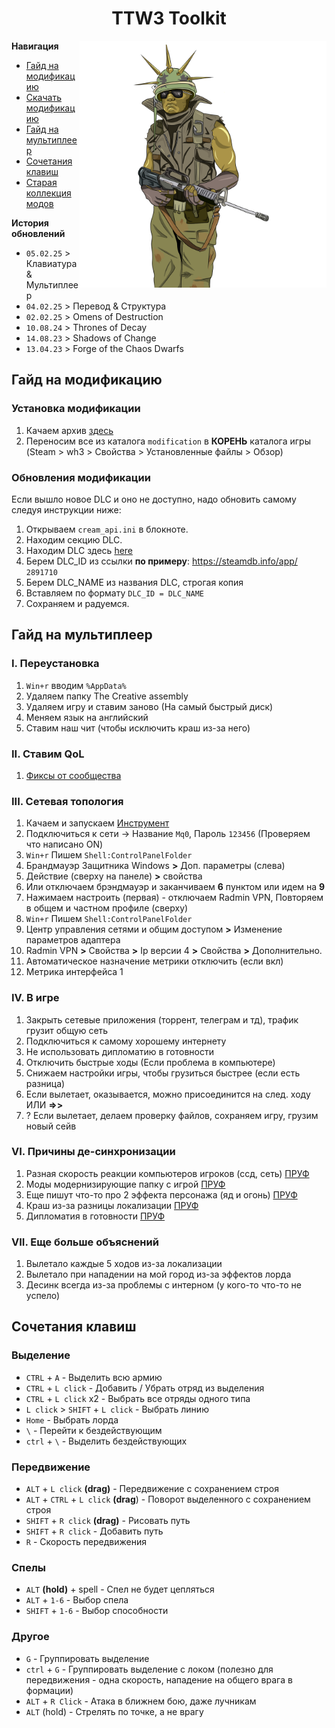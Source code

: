 <h1 align="center">TTW3 Toolkit</h1>

<img align="right" width="395" src="./assets/rl.png">

**Навигация**

- [Гайд на модификацию](#гайд-на-модификацию)
- [Скачать модификацию](https://github.com/sashapop10/ttw3/archive/refs/heads/main.zip)
- [Гайд на мультиплеер](#гайд-на-мультиплеер)
- [Сочетания клавиш](#сочетания-клавиш)
- [Старая коллекция модов](https://steamcommunity.com/sharedfiles/filedetails/?id=2947823975)

**История обновлений**

- `05.02.25` > Клавиатура & Мультиплеер
- `04.02.25` > Перевод & Структура
- `02.02.25` > Omens of Destruction
- `10.08.24` > Thrones of Decay
- `14.08.23` > Shadows of Change
- `13.04.23` > Forge of the Chaos Dwarfs

## Гайд на модификацию

### Установка модификации

1. Качаем архив [здесь](https://github.com/shuritch/ttw3/archive/refs/heads/main.zip)
2. Переносим все из каталога `modification` в **КОРЕНЬ** каталога игры (Steam > wh3 > Свойства > Установленные файлы > Обзор)

### Обновления модификации

Если вышло новое DLC и оно не доступно, надо обновить самому следуя инструкции ниже:

1. Открываем `cream_api.ini` в блокноте.
2. Находим секцию DLC.
3. Находим DLC здесь [here](https://steamdb.info/search/?a=all&q=total+war%3A+warhammer+3)
4. Берем DLC_ID из ссылки **по примеру**: https://steamdb.info/app/ `2891710`
5. Берем DLC_NAME из названия DLC, строгая копия
6. Вставляем по формату `DLC_ID = DLC_NAME`
7. Сохраняем и радуемся.

## Гайд на мультиплеер

### I. Переустановка

1. `Win+r` вводим `%AppData%`
2. Удаляем папку The Creative assembly
3. Удаляем игру и ставим заново (На самый быстрый диск)
4. Меняем язык на английский
5. Ставим наш чит (чтобы исключить краш из-за него)

### II. Ставим QoL

1. [Фиксы от сообщества](https://steamcommunity.com/sharedfiles/filedetails/?id=2856936614&searchtext=+community+bug+fux+mod+)

### III. Сетевая топология

1. Качаем и запускаем [Инструмент](https://www.radmin-vpn.com/ru/)
2. Подключиться к сети -> Название `Mq0`, Пароль `123456` (Проверяем что написано ON)
3. `Win+r` Пишем `Shell:ControlPanelFolder`
4. Брандмауэр Защитника Windows **>** Доп. параметры (слева)
5. Действие (сверху на панеле) **>** свойства
6. Или отключаем брэндмауэр и заканчиваем **6** пунктом или идем на **9**
7. Нажимаем настроить (первая) - отключаем Radmin VPN, Повторяем в общем и частном профиле (сверху)
8. `Win+r` Пишем `Shell:ControlPanelFolder`
9. Центр управления сетями и общим доступом **>** Изменение параметров адаптера
10. Radmin VPN **>** Свойства **>** Ip версии 4 **>** Свойства **>** Дополнительно.
11. Автоматическое назначение метрики отключить (если вкл)
12. Метрика интерфейса 1

### IV. В игре

1. Закрыть сетевые приложения (торрент, телеграм и тд), трафик грузит общую сеть
2. Подключиться к самому хорошему интернету
3. Не использовать дипломатию в готовности
4. Отключить быстрые ходы (Если проблема в компьютере)
5. Снижаем настройки игры, чтобы грузиться быстрее (если есть разница)
6. Если вылетает, оказывается, можно присоединится на след. ходу ИЛИ **=>>**
7. ? Если вылетает, делаем проверку файлов, сохраняем игру, грузим новый сейв

### VI. Причины де-синхронизации

1. Разная скорость реакции компьютеров игроков (ссд, сеть) [ПРУФ](https://www.reddit.com/r/totalwarhammer/comments/1bwxhvl/wh3_multiplayer_local_lan_with_hamachi/)
2. Моды модернизирующие папку с игрой [ПРУФ](https://www.reddit.com/r/totalwarhammer/comments/1bwxhvl/wh3_multiplayer_local_lan_with_hamachi/)
3. Еще пишут что-то про 2 эффекта персонажа (яд и огонь) [ПРУФ](https://community.creative-assembly.com/total-war/total-war-warhammer/bugs/bugs-redirect/6520-warhammer-3-contact-effects-dysenc-in-multiplayer)
4. Краш из-за разницы локализации [ПРУФ](https://community.creative-assembly.com/total-war/total-war-warhammer/bugs/5697-multiplayer-crash-when-players-have-different-game-localisation-languages?page=1)
5. Дипломатия в готовности [ПРУФ](https://community.creative-assembly.com/total-war/total-war-warhammer/bugs/2801-multiplayer-campaign-desync-on-5-1?page=1)

### VII. Еще больше объяснений

1. Вылетало каждые 5 ходов из-за локализации
2. Вылетало при нападении на мой город из-за эффектов лорда
3. Десинк всегда из-за проблемы с интерном (у кого-то что-то не успело)

## Сочетания клавиш

### Выделение

- `CTRL` + `A` - Выделить всю армию
- `CTRL` + `L click` - Добавить / Убрать отряд из выделения
- `CTRL` + `L click` x2 - Выбрать все отряды одного типа
- `L click` > `SHIFT` + `L click` - Выбрать линию
- `Home` - Выбрать лорда
- `\` - Перейти к бездействующим
- `ctrl` + `\` - Выделить бездействующих

### Передвижение

- `ALT` + `L click` **(drag)** - Передвижение с сохранением строя
- `ALT` + `CTRL` + `L click` **(drag**) - Поворот выделенного с сохранением строя
- `SHIFT` + `R click` **(drag)** - Рисовать путь
- `SHIFT` + `R click` - Добавить путь
- `R` - Скорость передвижения

### Спелы

- `ALT` **(hold)** + spell - Спел не будет цепляться
- `ALT` + `1-6` - Выбор спела
- `SHIFT` + `1-6` - Выбор способности

### Другое

- `G` - Группировать выделение
- `ctrl` + `G` - Группировать выделение с локом (полезно для передвижения - одна скорость, нападение на общего врага в формации)
- `ALT` + `R Click` - Атака в ближнем бою, даже лучникам
- `ALT` (hold) - Стрелять по точке, а не врагу
